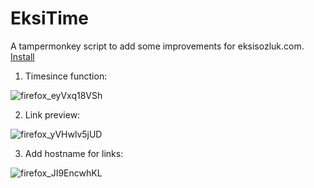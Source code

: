 # EksiTime
A tampermonkey script to add some improvements for eksisozluk.com.
[Install](https://github.com/mortyobnoxious/Eksimeh/raw/main/eksimeh.user.js)

1. Timesince function:

![firefox_eyVxq18VSh](https://user-images.githubusercontent.com/42044258/210021109-3e46d95c-fd75-4584-ac39-43c091f573d3.png)

2. Link preview:

![firefox_yVHwlv5jUD](https://user-images.githubusercontent.com/42044258/210153021-8fb3c395-5d08-49ca-bdf7-0cc90d653562.png)

3. Add hostname for links:

![firefox_JI9EncwhKL](https://user-images.githubusercontent.com/42044258/210153535-9f2686c5-e3c3-4fbc-b596-2a2d2f8b0984.png)
